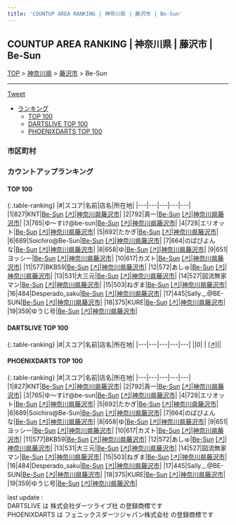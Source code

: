 ```yaml
---
title: 'COUNTUP AREA RANKING | 神奈川県 | 藤沢市 | Be-Sun'
---
```

## COUNTUP AREA RANKING | 神奈川県 | 藤沢市 | Be-Sun

[TOP](/darts/rank/) > [神奈川県](/darts/rank/神奈川県/) > [藤沢市](/darts/rank/神奈川県/藤沢市/) > Be-Sun

___

<a href="https://twitter.com/share?ref_src=twsrc%5Etfw" data-text="COUNTUP AREA RANKING | 神奈川県藤沢市Be-Sun" class="twitter-share-button" data-hashtags="DARTSLIVE,PHOENIXDARTS,darts,ダーツ" data-show-count="false">Tweet</a>

* [ランキング](#カウントアップランキング)
    * [TOP 100](#top-100)
    * [DARTSLIVE TOP 100](#dartslive-top-100)
    * [PHOENIXDARTS TOP 100](#phoenixdarts-top-100)

### 市区町村

<ul>

</ul>

### カウントアップランキング

#### TOP 100



{:.table-ranking}
|#|スコア|名前|店名|所在地|
|---|---|---|---|---|
|1|827|<span class="rank-name-pd">KNT</span>|<a href="/darts/rank/shops/78764.html">Be-Sun</a> <a href="https://vs.phoenixdarts.com/jp/shop/shopDetailInfo/s_78764?s_seq=78764">[↗]</a>|<a href="/darts/rank/神奈川県/藤沢市">神奈川県藤沢市</a>|
|2|792|<span class="rank-name-pd">真一</span>|<a href="/darts/rank/shops/78764.html">Be-Sun</a> <a href="https://vs.phoenixdarts.com/jp/shop/shopDetailInfo/s_78764?s_seq=78764">[↗]</a>|<a href="/darts/rank/神奈川県/藤沢市">神奈川県藤沢市</a>|
|3|765|<span class="rank-name-pd">ゆ〜すけ@be-sun</span>|<a href="/darts/rank/shops/78764.html">Be-Sun</a> <a href="https://vs.phoenixdarts.com/jp/shop/shopDetailInfo/s_78764?s_seq=78764">[↗]</a>|<a href="/darts/rank/神奈川県/藤沢市">神奈川県藤沢市</a>|
|4|728|<span class="rank-name-pd">エリオット</span>|<a href="/darts/rank/shops/78764.html">Be-Sun</a> <a href="https://vs.phoenixdarts.com/jp/shop/shopDetailInfo/s_78764?s_seq=78764">[↗]</a>|<a href="/darts/rank/神奈川県/藤沢市">神奈川県藤沢市</a>|
|5|692|<span class="rank-name-pd">たかぎ</span>|<a href="/darts/rank/shops/78764.html">Be-Sun</a> <a href="https://vs.phoenixdarts.com/jp/shop/shopDetailInfo/s_78764?s_seq=78764">[↗]</a>|<a href="/darts/rank/神奈川県/藤沢市">神奈川県藤沢市</a>|
|6|689|<span class="rank-name-pd">Soichiro@Be-Sun</span>|<a href="/darts/rank/shops/78764.html">Be-Sun</a> <a href="https://vs.phoenixdarts.com/jp/shop/shopDetailInfo/s_78764?s_seq=78764">[↗]</a>|<a href="/darts/rank/神奈川県/藤沢市">神奈川県藤沢市</a>|
|7|664|<span class="rank-name-pd">のぱぴよんな</span>|<a href="/darts/rank/shops/78764.html">Be-Sun</a> <a href="https://vs.phoenixdarts.com/jp/shop/shopDetailInfo/s_78764?s_seq=78764">[↗]</a>|<a href="/darts/rank/神奈川県/藤沢市">神奈川県藤沢市</a>|
|8|658|<span class="rank-name-pd">ゆ</span>|<a href="/darts/rank/shops/78764.html">Be-Sun</a> <a href="https://vs.phoenixdarts.com/jp/shop/shopDetailInfo/s_78764?s_seq=78764">[↗]</a>|<a href="/darts/rank/神奈川県/藤沢市">神奈川県藤沢市</a>|
|9|651|<span class="rank-name-pd">ヨッシー</span>|<a href="/darts/rank/shops/78764.html">Be-Sun</a> <a href="https://vs.phoenixdarts.com/jp/shop/shopDetailInfo/s_78764?s_seq=78764">[↗]</a>|<a href="/darts/rank/神奈川県/藤沢市">神奈川県藤沢市</a>|
|10|617|<span class="rank-name-pd">カズト</span>|<a href="/darts/rank/shops/78764.html">Be-Sun</a> <a href="https://vs.phoenixdarts.com/jp/shop/shopDetailInfo/s_78764?s_seq=78764">[↗]</a>|<a href="/darts/rank/神奈川県/藤沢市">神奈川県藤沢市</a>|
|11|577|<span class="rank-name-pd">BKB59</span>|<a href="/darts/rank/shops/78764.html">Be-Sun</a> <a href="https://vs.phoenixdarts.com/jp/shop/shopDetailInfo/s_78764?s_seq=78764">[↗]</a>|<a href="/darts/rank/神奈川県/藤沢市">神奈川県藤沢市</a>|
|12|572|<span class="rank-name-pd">あしゅ</span>|<a href="/darts/rank/shops/78764.html">Be-Sun</a> <a href="https://vs.phoenixdarts.com/jp/shop/shopDetailInfo/s_78764?s_seq=78764">[↗]</a>|<a href="/darts/rank/神奈川県/藤沢市">神奈川県藤沢市</a>|
|13|531|<span class="rank-name-pd">大三元</span>|<a href="/darts/rank/shops/78764.html">Be-Sun</a> <a href="https://vs.phoenixdarts.com/jp/shop/shopDetailInfo/s_78764?s_seq=78764">[↗]</a>|<a href="/darts/rank/神奈川県/藤沢市">神奈川県藤沢市</a>|
|14|527|<span class="rank-name-pd">図流無家マン</span>|<a href="/darts/rank/shops/78764.html">Be-Sun</a> <a href="https://vs.phoenixdarts.com/jp/shop/shopDetailInfo/s_78764?s_seq=78764">[↗]</a>|<a href="/darts/rank/神奈川県/藤沢市">神奈川県藤沢市</a>|
|15|503|<span class="rank-name-pd">ねぎま</span>|<a href="/darts/rank/shops/78764.html">Be-Sun</a> <a href="https://vs.phoenixdarts.com/jp/shop/shopDetailInfo/s_78764?s_seq=78764">[↗]</a>|<a href="/darts/rank/神奈川県/藤沢市">神奈川県藤沢市</a>|
|16|484|<span class="rank-name-pd">Desperado_saku</span>|<a href="/darts/rank/shops/78764.html">Be-Sun</a> <a href="https://vs.phoenixdarts.com/jp/shop/shopDetailInfo/s_78764?s_seq=78764">[↗]</a>|<a href="/darts/rank/神奈川県/藤沢市">神奈川県藤沢市</a>|
|17|445|<span class="rank-name-pd">Sally._.@BE-SUN</span>|<a href="/darts/rank/shops/78764.html">Be-Sun</a> <a href="https://vs.phoenixdarts.com/jp/shop/shopDetailInfo/s_78764?s_seq=78764">[↗]</a>|<a href="/darts/rank/神奈川県/藤沢市">神奈川県藤沢市</a>|
|18|375|<span class="rank-name-pd">KURE</span>|<a href="/darts/rank/shops/78764.html">Be-Sun</a> <a href="https://vs.phoenixdarts.com/jp/shop/shopDetailInfo/s_78764?s_seq=78764">[↗]</a>|<a href="/darts/rank/神奈川県/藤沢市">神奈川県藤沢市</a>|
|19|359|<span class="rank-name-pd">ゆうじ号</span>|<a href="/darts/rank/shops/78764.html">Be-Sun</a> <a href="https://vs.phoenixdarts.com/jp/shop/shopDetailInfo/s_78764?s_seq=78764">[↗]</a>|<a href="/darts/rank/神奈川県/藤沢市">神奈川県藤沢市</a>|


#### DARTSLIVE TOP 100



{:.table-ranking}
|#|スコア|名前|店名|所在地|
|---|---|---|---|---|
||0|<span class="rank-name-dl"> </span>|<a href="/darts/rank/shops/.html"></a> <a href="">[↗]</a>|<a href="/darts/rank//"></a>|


#### PHOENIXDARTS TOP 100



{:.table-ranking}
|#|スコア|名前|店名|所在地|
|---|---|---|---|---|
|1|827|<span class="rank-name-pd">KNT</span>|<a href="/darts/rank/shops/78764.html">Be-Sun</a> <a href="https://vs.phoenixdarts.com/jp/shop/shopDetailInfo/s_78764?s_seq=78764">[↗]</a>|<a href="/darts/rank/神奈川県/藤沢市">神奈川県藤沢市</a>|
|2|792|<span class="rank-name-pd">真一</span>|<a href="/darts/rank/shops/78764.html">Be-Sun</a> <a href="https://vs.phoenixdarts.com/jp/shop/shopDetailInfo/s_78764?s_seq=78764">[↗]</a>|<a href="/darts/rank/神奈川県/藤沢市">神奈川県藤沢市</a>|
|3|765|<span class="rank-name-pd">ゆ〜すけ@be-sun</span>|<a href="/darts/rank/shops/78764.html">Be-Sun</a> <a href="https://vs.phoenixdarts.com/jp/shop/shopDetailInfo/s_78764?s_seq=78764">[↗]</a>|<a href="/darts/rank/神奈川県/藤沢市">神奈川県藤沢市</a>|
|4|728|<span class="rank-name-pd">エリオット</span>|<a href="/darts/rank/shops/78764.html">Be-Sun</a> <a href="https://vs.phoenixdarts.com/jp/shop/shopDetailInfo/s_78764?s_seq=78764">[↗]</a>|<a href="/darts/rank/神奈川県/藤沢市">神奈川県藤沢市</a>|
|5|692|<span class="rank-name-pd">たかぎ</span>|<a href="/darts/rank/shops/78764.html">Be-Sun</a> <a href="https://vs.phoenixdarts.com/jp/shop/shopDetailInfo/s_78764?s_seq=78764">[↗]</a>|<a href="/darts/rank/神奈川県/藤沢市">神奈川県藤沢市</a>|
|6|689|<span class="rank-name-pd">Soichiro@Be-Sun</span>|<a href="/darts/rank/shops/78764.html">Be-Sun</a> <a href="https://vs.phoenixdarts.com/jp/shop/shopDetailInfo/s_78764?s_seq=78764">[↗]</a>|<a href="/darts/rank/神奈川県/藤沢市">神奈川県藤沢市</a>|
|7|664|<span class="rank-name-pd">のぱぴよんな</span>|<a href="/darts/rank/shops/78764.html">Be-Sun</a> <a href="https://vs.phoenixdarts.com/jp/shop/shopDetailInfo/s_78764?s_seq=78764">[↗]</a>|<a href="/darts/rank/神奈川県/藤沢市">神奈川県藤沢市</a>|
|8|658|<span class="rank-name-pd">ゆ</span>|<a href="/darts/rank/shops/78764.html">Be-Sun</a> <a href="https://vs.phoenixdarts.com/jp/shop/shopDetailInfo/s_78764?s_seq=78764">[↗]</a>|<a href="/darts/rank/神奈川県/藤沢市">神奈川県藤沢市</a>|
|9|651|<span class="rank-name-pd">ヨッシー</span>|<a href="/darts/rank/shops/78764.html">Be-Sun</a> <a href="https://vs.phoenixdarts.com/jp/shop/shopDetailInfo/s_78764?s_seq=78764">[↗]</a>|<a href="/darts/rank/神奈川県/藤沢市">神奈川県藤沢市</a>|
|10|617|<span class="rank-name-pd">カズト</span>|<a href="/darts/rank/shops/78764.html">Be-Sun</a> <a href="https://vs.phoenixdarts.com/jp/shop/shopDetailInfo/s_78764?s_seq=78764">[↗]</a>|<a href="/darts/rank/神奈川県/藤沢市">神奈川県藤沢市</a>|
|11|577|<span class="rank-name-pd">BKB59</span>|<a href="/darts/rank/shops/78764.html">Be-Sun</a> <a href="https://vs.phoenixdarts.com/jp/shop/shopDetailInfo/s_78764?s_seq=78764">[↗]</a>|<a href="/darts/rank/神奈川県/藤沢市">神奈川県藤沢市</a>|
|12|572|<span class="rank-name-pd">あしゅ</span>|<a href="/darts/rank/shops/78764.html">Be-Sun</a> <a href="https://vs.phoenixdarts.com/jp/shop/shopDetailInfo/s_78764?s_seq=78764">[↗]</a>|<a href="/darts/rank/神奈川県/藤沢市">神奈川県藤沢市</a>|
|13|531|<span class="rank-name-pd">大三元</span>|<a href="/darts/rank/shops/78764.html">Be-Sun</a> <a href="https://vs.phoenixdarts.com/jp/shop/shopDetailInfo/s_78764?s_seq=78764">[↗]</a>|<a href="/darts/rank/神奈川県/藤沢市">神奈川県藤沢市</a>|
|14|527|<span class="rank-name-pd">図流無家マン</span>|<a href="/darts/rank/shops/78764.html">Be-Sun</a> <a href="https://vs.phoenixdarts.com/jp/shop/shopDetailInfo/s_78764?s_seq=78764">[↗]</a>|<a href="/darts/rank/神奈川県/藤沢市">神奈川県藤沢市</a>|
|15|503|<span class="rank-name-pd">ねぎま</span>|<a href="/darts/rank/shops/78764.html">Be-Sun</a> <a href="https://vs.phoenixdarts.com/jp/shop/shopDetailInfo/s_78764?s_seq=78764">[↗]</a>|<a href="/darts/rank/神奈川県/藤沢市">神奈川県藤沢市</a>|
|16|484|<span class="rank-name-pd">Desperado_saku</span>|<a href="/darts/rank/shops/78764.html">Be-Sun</a> <a href="https://vs.phoenixdarts.com/jp/shop/shopDetailInfo/s_78764?s_seq=78764">[↗]</a>|<a href="/darts/rank/神奈川県/藤沢市">神奈川県藤沢市</a>|
|17|445|<span class="rank-name-pd">Sally._.@BE-SUN</span>|<a href="/darts/rank/shops/78764.html">Be-Sun</a> <a href="https://vs.phoenixdarts.com/jp/shop/shopDetailInfo/s_78764?s_seq=78764">[↗]</a>|<a href="/darts/rank/神奈川県/藤沢市">神奈川県藤沢市</a>|
|18|375|<span class="rank-name-pd">KURE</span>|<a href="/darts/rank/shops/78764.html">Be-Sun</a> <a href="https://vs.phoenixdarts.com/jp/shop/shopDetailInfo/s_78764?s_seq=78764">[↗]</a>|<a href="/darts/rank/神奈川県/藤沢市">神奈川県藤沢市</a>|
|19|359|<span class="rank-name-pd">ゆうじ号</span>|<a href="/darts/rank/shops/78764.html">Be-Sun</a> <a href="https://vs.phoenixdarts.com/jp/shop/shopDetailInfo/s_78764?s_seq=78764">[↗]</a>|<a href="/darts/rank/神奈川県/藤沢市">神奈川県藤沢市</a>|


<div class="footer border-top border-gray-light mt-5 pt-3 text-right text-gray">
    last update : <span style="font-weight: italic" id="foot_last_modified"></span><br />
    DARTSLIVE は 株式会社ダーツライブ社 の登録商標です<br />
    PHOENIXDARTS は フェニックスダーツジャパン株式会社 の登録商標です<br />
</div>

<script src="https://cdnjs.cloudflare.com/ajax/libs/jquery.tablesorter/2.31.3/js/jquery.tablesorter.min.js" integrity="sha512-qzgd5cYSZcosqpzpn7zF2ZId8f/8CHmFKZ8j7mU4OUXTNRd5g+ZHBPsgKEwoqxCtdQvExE5LprwwPAgoicguNg==" crossorigin="anonymous" referrerpolicy="no-referrer"></script>
<link rel="stylesheet" href="https://cdnjs.cloudflare.com/ajax/libs/jquery.tablesorter/2.31.3/css/theme.default.min.css" integrity="sha512-wghhOJkjQX0Lh3NSWvNKeZ0ZpNn+SPVXX1Qyc9OCaogADktxrBiBdKGDoqVUOyhStvMBmJQ8ZdMHiR3wuEq8+w==" crossorigin="anonymous" referrerpolicy="no-referrer" />
<script>
$(function() {
    $(".table-ranking").tablesorter({sortList:[[0, 0]]});
    $("#foot_last_modified").text(formatDate(new Date(document.lastModified), 'yyyy-MM-dd HH:mm:ss'));
});
</script>

<script async src="https://platform.twitter.com/widgets.js" charset="utf-8"></script>